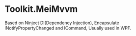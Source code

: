 # Toolkit.MeiMvvm
Based on Ninject DI(Dependency Injection), Encapsulate INotifyPropertyChanged and ICommand, Usually used in WPF.
